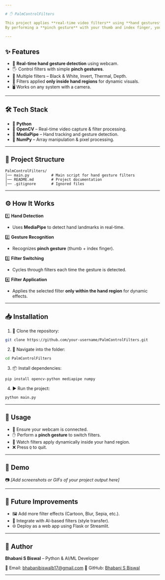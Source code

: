 ```yaml
---

# ✋ PalmControlFilters

This project applies **real-time video filters** using **hand gestures** 🖐️ with **OpenCV** 🎥 and **MediaPipe** 🤖.
By performing a **pinch gesture** with your thumb and index finger, you can cycle through filters like **Black & White**, **Invert**, **Thermal**, and **Depth**, which are applied dynamically inside the region formed by your hands.

---
```


## ✨ Features

* 🎥 **Real-time hand gesture detection** using webcam.
* 🖐️ Control filters with simple **pinch gestures**.
* 🎨 Multiple filters – Black & White, Invert, Thermal, Depth.
* 🔲 Filters applied **only inside hand regions** for dynamic visuals.
* 🖥 Works on any system with a camera.

---

## 🛠 Tech Stack

* 🐍 **Python**
* 🎥 **OpenCV** – Real-time video capture & filter processing.
* 🤖 **MediaPipe** – Hand tracking and gesture detection.
* 🔢 **NumPy** – Array manipulation & pixel processing.

---

## 📂 Project Structure

```
PalmControlFilters/
│── main.py          # Main script for hand gesture filters
│── README.md        # Project documentation
│── .gitignore       # Ignored files
```

---

## ⚙ How It Works

1️⃣ **Hand Detection**

* Uses **MediaPipe** to detect hand landmarks in real-time.

2️⃣ **Gesture Recognition**

* Recognizes **pinch gesture** (thumb + index finger).

3️⃣ **Filter Switching**

* Cycles through filters each time the gesture is detected.

4️⃣ **Filter Application**

* Applies the selected filter **only within the hand region** for dynamic effects.

---

## 📥 Installation

1. 📂 Clone the repository:

```bash
git clone https://github.com/your-username/PalmControlFilters.git
```

2. 📁 Navigate into the folder:

```bash
cd PalmControlFilters
```

3. 📦 Install dependencies:

```bash
pip install opencv-python mediapipe numpy
```

4. ▶ Run the project:

```bash
python main.py
```

---

## 🚀 Usage

* 🎥 Ensure your webcam is connected.
* ✋ Perform a **pinch gesture** to switch filters.
* 🎨 Watch filters apply dynamically inside your hand region.
* ❌ Press `Q` to quit.

---

## 📸 Demo

📷 *\[Add screenshots or GIFs of your project output here]*

---

## 🔮 Future Improvements

* 🖼 Add more filter effects (Cartoon, Blur, Sepia, etc.).
* 🧠 Integrate with AI-based filters (style transfer).
* 🌐 Deploy as a web app using Flask or Streamlit.

---

## 👤 Author

**Bhabani S Biswal** – Python & AI/ML Developer

📧 Email: [bhabanibiswalb17@gmail.com](mailto:bhabanibiswalb17@gmail.com)
🔗 GitHub: [Bhabani S Biswal](https://github.com/bhabanisbiswal)

---
